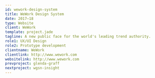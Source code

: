 ```yaml
---
id: wework-design-system
title: WeWork Design System
date: 2017–18
type: Website
client: WeWork
template: project.jade
tagline: A new public face for the world's leading trend authority.
role1: UX/UI Design
role2: Prototype development
clientname: WeWork
clientlink: http://www.wework.com
websitelink: http://www.wework.com
prevproject: glenda-graff
nextproject: wgsn-insight
---
```


